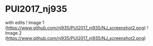 # PUI2017_nj935
with edits
! Image 1
(https://www.github.com/nj935/PUI2017_nj935/NJ_screenshot2.png)
! Image 2
(https://www.github.com/nj935/PUI2017_nj935/NJ_screenshot2.png)
